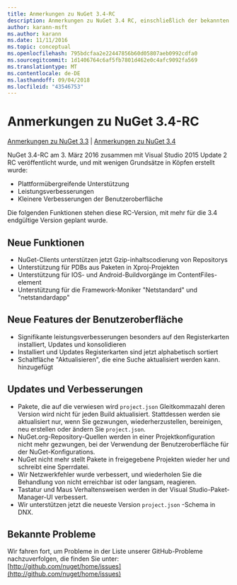 ```yaml
---
title: Anmerkungen zu NuGet 3.4-RC
description: Anmerkungen zu NuGet 3.4 RC, einschließlich der bekannten Probleme, Fehlerkorrekturen, hinzugefügter Features und DCRs.
author: karann-msft
ms.author: karann
ms.date: 11/11/2016
ms.topic: conceptual
ms.openlocfilehash: 795bdcfaa2e22447856b60d05807aeb0992cdfa0
ms.sourcegitcommit: 1d1406764c6af5fb7801d462e0c4afc9092fa569
ms.translationtype: MT
ms.contentlocale: de-DE
ms.lasthandoff: 09/04/2018
ms.locfileid: "43546753"
---
```

# <a name="nuget-34-rc-release-notes"></a>Anmerkungen zu NuGet 3.4-RC

[Anmerkungen zu NuGet 3.3](../release-notes/nuget-3.3.md) | [Anmerkungen zu NuGet 3.4](../release-notes/nuget-3.4.md)

NuGet 3.4-RC am 3. März 2016 zusammen mit Visual Studio 2015 Update 2 RC veröffentlicht wurde, und mit wenigen Grundsätze in Köpfen erstellt wurde:

* Plattformübergreifende Unterstützung
* Leistungsverbesserungen
* Kleinere Verbesserungen der Benutzeroberfläche

Die folgenden Funktionen stehen diese RC-Version, mit mehr für die 3.4 endgültige Version geplant wurde.

## <a name="new-features"></a>Neue Funktionen

* NuGet-Clients unterstützen jetzt Gzip-inhaltscodierung von Repositorys
* Unterstützung für PDBs aus Paketen in Xproj-Projekten
* Unterstützung für IOS- und Android-Buildvorgänge im ContentFiles-element
* Unterstützung für die Framework-Moniker "Netstandard" und "netstandardapp"

## <a name="new-user-interface-features"></a>Neue Features der Benutzeroberfläche

* Signifikante leistungsverbesserungen besonders auf den Registerkarten installiert, Updates und konsolidieren
* Installiert und Updates Registerkarten sind jetzt alphabetisch sortiert
* Schaltfläche "Aktualisieren", die eine Suche aktualisiert werden kann. hinzugefügt

## <a name="updates-and-improvements"></a>Updates und Verbesserungen

* Pakete, die auf die verwiesen wird `project.json` Gleitkommazahl deren Version wird nicht für jeden Build aktualisiert. Stattdessen werden sie aktualisiert nur, wenn Sie gezwungen, wiederherzustellen, bereinigen, neu erstellen oder ändern Sie `project.json`.
* NuGet.org-Repository-Quellen werden in einer Projektkonfiguration nicht mehr gezwungen, bei der Verwendung der Benutzeroberfläche für der NuGet-Konfigurations.
* NuGet nicht mehr stellt Pakete in freigegebene Projekten wieder her und schreibt eine Sperrdatei.
* Wir Netzwerkfehler wurde verbessert, und wiederholen Sie die Behandlung von nicht erreichbar ist oder langsam, reagieren.
* Tastatur und Maus Verhaltensweisen werden in der Visual Studio-Paket-Manager-UI verbessert.
* Wir unterstützen jetzt die neueste Version `project.json` -Schema in DNX.

## <a name="known-issues"></a>Bekannte Probleme

Wir fahren fort, um Probleme in der Liste unserer GitHub-Probleme nachzuverfolgen, die finden Sie unter: [http://github.com/nuget/home/issues](http://github.com/nuget/home/issues)